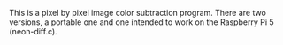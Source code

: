 This is a pixel by pixel image color subtraction program. There are two versions, a portable one and one intended to work on the Raspberry Pi 5 (neon-diff.c).
